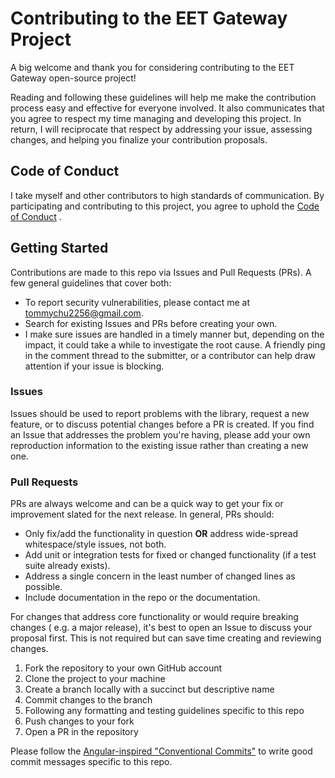 # Contributing to the EET Gateway Project

A big welcome and thank you for considering contributing to the EET Gateway
open-source project!

Reading and following these guidelines will help me make the contribution
process easy and effective for everyone involved. It also communicates that you
agree to respect my time managing and developing this project. In return, I will
reciprocate that respect by addressing your issue, assessing changes, and
helping you finalize your contribution proposals.

## Code of Conduct

I take myself and other contributors to high standards of communication. By
participating and contributing to this project, you agree to uphold
the [Code of Conduct](https://github.com/chutommy/eetgateway/blob/main/docs/CODE_OF_CONDUCT.md)
.

## Getting Started

Contributions are made to this repo via Issues and Pull Requests (PRs). A few
general guidelines that cover both:

- To report security vulnerabilities, please contact me at
  tommychu2256@gmail.com.
- Search for existing Issues and PRs before creating your own.
- I make sure issues are handled in a timely manner but, depending on the
  impact, it could take a while to investigate the root cause. A friendly ping
  in the comment thread to the submitter, or a contributor can help draw
  attention if your issue is blocking.

### Issues

Issues should be used to report problems with the library, request a new
feature, or to discuss potential changes before a PR is created. If you find an
Issue that addresses the problem you're having, please add your own reproduction
information to the existing issue rather than creating a new one.

### Pull Requests

PRs are always welcome and can be a quick way to get your fix or improvement
slated for the next release. In general, PRs should:

- Only fix/add the functionality in question **OR** address wide-spread
  whitespace/style issues, not both.
- Add unit or integration tests for fixed or changed functionality (if a test
  suite already exists).
- Address a single concern in the least number of changed lines as possible.
- Include documentation in the repo or the documentation.

For changes that address core functionality or would require breaking changes (
e.g. a major release), it's best to open an Issue to discuss your proposal
first. This is not required but can save time creating and reviewing changes.

1. Fork the repository to your own GitHub account
2. Clone the project to your machine
3. Create a branch locally with a succinct but descriptive name
4. Commit changes to the branch
5. Following any formatting and testing guidelines specific to this repo
6. Push changes to your fork
7. Open a PR in the repository

Please follow
the [Angular-inspired "Conventional Commits"](https://www.conventionalcommits.org)
to write good commit messages specific to this repo.
